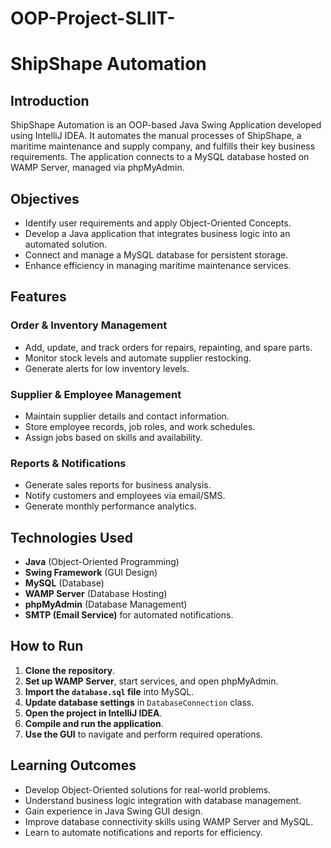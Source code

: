 # OOP-Project-SLIIT-
# ShipShape Automation

## Introduction
ShipShape Automation is an OOP-based Java Swing Application developed using IntelliJ IDEA. It automates the manual processes of ShipShape, a maritime maintenance and supply company, and fulfills their key business requirements. The application connects to a MySQL database hosted on WAMP Server, managed via phpMyAdmin.

## Objectives
- Identify user requirements and apply Object-Oriented Concepts.
- Develop a Java application that integrates business logic into an automated solution.
- Connect and manage a MySQL database for persistent storage.
- Enhance efficiency in managing maritime maintenance services.

## Features
###  Order & Inventory Management
- Add, update, and track orders for repairs, repainting, and spare parts.
- Monitor stock levels and automate supplier restocking.
- Generate alerts for low inventory levels.

###  Supplier & Employee Management
- Maintain supplier details and contact information.
- Store employee records, job roles, and work schedules.
- Assign jobs based on skills and availability.

###  Reports & Notifications
- Generate sales reports for business analysis.
- Notify customers and employees via email/SMS.
- Generate monthly performance analytics.

##  Technologies Used
- **Java** (Object-Oriented Programming)
- **Swing Framework** (GUI Design)
- **MySQL** (Database)
- **WAMP Server** (Database Hosting)
- **phpMyAdmin** (Database Management)
- **SMTP (Email Service)** for automated notifications.

##  How to Run
1. **Clone the repository**.
2. **Set up WAMP Server**, start services, and open phpMyAdmin.
3. **Import the `database.sql` file** into MySQL.
4. **Update database settings** in `DatabaseConnection` class.
5. **Open the project in IntelliJ IDEA**.
6. **Compile and run the application**.
7. **Use the GUI** to navigate and perform required operations.

##  Learning Outcomes
- Develop Object-Oriented solutions for real-world problems.
- Understand business logic integration with database management.
- Gain experience in Java Swing GUI design.
- Improve database connectivity skills using WAMP Server and MySQL.
- Learn to automate notifications and reports for efficiency.

